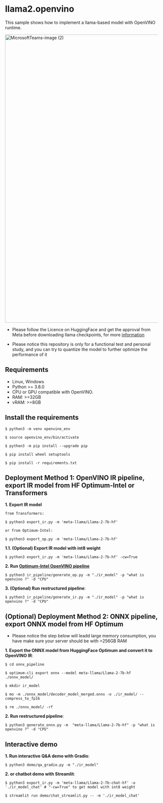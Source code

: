 # llama2.openvino
This sample shows how to implement a llama-based model with OpenVINO runtime.

<img width="947" alt="MicrosoftTeams-image (2)" src="https://github.com/OpenVINO-dev-contest/llama2.openvino/assets/91237924/c210507f-1fb2-4c68-a8d9-dae945df07d3">


- Please follow the Licence on HuggingFace and get the approval from Meta before downloading llama checkpoints, for more [information](https://huggingface.co/meta-llama/Llama-2-7b-hf)

- Please notice this repository is only for a functional test and personal study, and you can try to quantize the model to further optimize the performance of it

## Requirements

- Linux, Windows
- Python >= 3.8.0
- CPU or GPU compatible with OpenVINO.
- RAM: >=32GB
- vRAM: >=8GB

## Install the requirements

    $ python3 -m venv openvino_env

    $ source openvino_env/bin/activate

    $ python3 -m pip install --upgrade pip
    
    $ pip install wheel setuptools
    
    $ pip install -r requirements.txt


## Deployment Method 1: OpenVINO IR pipeline, export IR model from HF Optimum-Intel or Transformers

**1. Export IR model**

    from Transformers:

    $ python3 export_ir.py -m 'meta-llama/Llama-2-7b-hf'

    or from Optimum-Intel:

    $ python3 export_op.py -m 'meta-llama/Llama-2-7b-hf'

**1.1.  (Optional) Export IR model with int8 weight**

    $ python3 export_ir.py -m 'meta-llama/Llama-2-7b-hf' -cw=True

**2. Run [Optimum-Intel OpenVINO pipeline](https://huggingface.co/docs/optimum/intel/inference)**

    $ python3 ir_pipeline/generate_op.py -m "./ir_model" -p "what is openvino ?" -d "CPU"

**3. (Optional) Run restructured pipeline**:

    $ python3 ir_pipeline/generate_ir.py -m "./ir_model" -p "what is openvino ?" -d "CPU"


## (Optional) Deployment Method 2: ONNX pipeline, export ONNX model from HF Optimum
- Please notice the step below will leadd large memory consumption, you have make sure your server should be with >256GB RAM

**1. Export the ONNX model from HuggingFace Optimum and convert it to OpenVINO IR**:

    $ cd onnx_pipeline

    $ optimum-cli export onnx --model meta-llama/Llama-2-7b-hf ./onnx_model/

    $ mkdir ir_model

    $ mo -m ./onnx_model/decoder_model_merged.onnx -o ./ir_model/ --compress_to_fp16

    $ rm ./onnx_model/ -rf

**2. Run restructured pipeline**:

    $ python3 generate_onnx.py -m  "meta-llama/Llama-2-7b-hf" -p "what is openvino ?" -d "CPU"


## Interactive demo

**1. Run interactive Q&A demo with Gradio**:

    $ python3 demo/qa_gradio.py -m "./ir_model" 

**2. or chatbot demo with Streamlit**:

    $ python3 export_ir.py -m 'meta-llama/Llama-2-7b-chat-hf' -o './ir_model_chat' # "-cw=True" to get model with int8 weight

    $ streamlit run demo/chat_streamlit.py -- -m './ir_model_chat'
